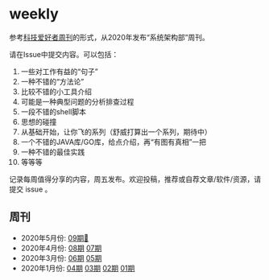 # weekly

参考[科技爱好者周刊](https://github.com/ruanyf/weekly)的形式，从2020年发布“系统架构部”周刊。

请在Issue中提交内容。可以包括：

1. 一些对工作有益的“句子”
1. 一种不错的“方法论”
1. 比较不错的小工具介绍
1. 可能是一种典型问题的分析排查过程
1. 一段不错的shell脚本
1. 思想的碰撞
1. 从基础开始，让你飞的系列（舒威打算出一个系列，期待中）
1. 一个不错的JAVA库/GO库，给点介绍，再“有图有真相”一把
1. 一种不错的最佳实践
1. 等等等

记录每周值得分享的内容，周五发布。欢迎投稿，推荐或自荐文章/软件/资源，请提交 issue 。

## 周刊

- 2020年5月份: [09期🔆](2020/202009.md)
- 2020年4月份: [08期](2020/202008.md) [07期](2020/202007.md)
- 2020年3月份: [06期](2020/202006.md) [05期](2020/202005.md)
- 2020年1月份: [04期](2020/202004.md) [03期](2020/202003.md) [02期](2020/202002.md)  [01期](2020/202001.md)
